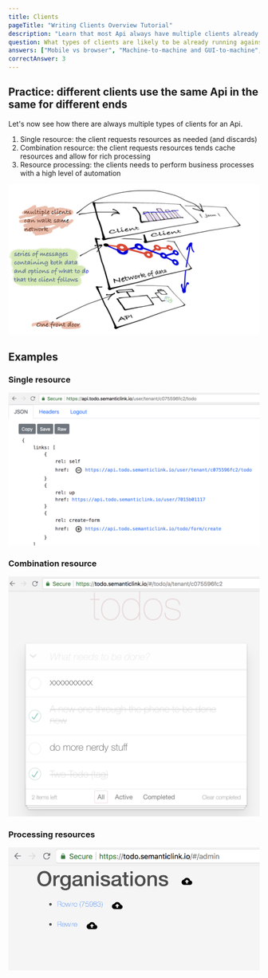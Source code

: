 ```yaml
---
title: Clients
pageTitle: "Writing Clients Overview Tutorial"
description: "Learn that most Api always have multiple clients already whether developers believe it or not."
question: What types of clients are likely to be already running against any Api?
answers: ["Mobile vs browser", "Machine-to-machine and GUI-to-machine", "People-to-data and application-to-api", "All of the above"]
correctAnswer: 3
---
```



## Practice: different clients use the same Api in the same for different ends

Let's now see how there are always multiple types of clients for an Api.

1. Single resource: the client requests resources as needed (and discards)
2. Combination resource: the client requests resources tends cache resources and allow for rich processing
3. Resource processing: the clients needs to perform business processes with a high level of automation

![](separate-client-api.png)

## Examples

### Single resource

![resource](single-resource.png)

### Combination resource

![resource](combination-resource.png)

### Processing resources

![resource](processing-resource.png)
